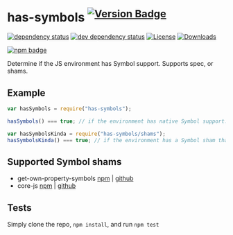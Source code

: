 # has-symbols <sup> [![Version Badge][2]][1]</sup>

[![dependency status][5]][6] [![dev dependency status][7]][8]
[![License][license-image]][license-url]
[![Downloads][downloads-image]][downloads-url]

[![npm badge][11]][1]

Determine if the JS environment has Symbol support. Supports spec, or shams.

## Example

```js
var hasSymbols = require("has-symbols");

hasSymbols() === true; // if the environment has native Symbol support. Not polyfillable, not forgeable.

var hasSymbolsKinda = require("has-symbols/shams");
hasSymbolsKinda() === true; // if the environment has a Symbol sham that mostly follows the spec.
```

## Supported Symbol shams

- get-own-property-symbols
  [npm](https://www.npmjs.com/package/get-own-property-symbols) |
  [github](https://github.com/WebReflection/get-own-property-symbols)
- core-js [npm](https://www.npmjs.com/package/core-js) |
  [github](https://github.com/zloirock/core-js)

## Tests

Simply clone the repo, `npm install`, and run `npm test`

[1]: https://npmjs.org/package/has-symbols
[2]: https://versionbadg.es/inspect-js/has-symbols.svg
[5]: https://david-dm.org/inspect-js/has-symbols.svg
[6]: https://david-dm.org/inspect-js/has-symbols
[7]: https://david-dm.org/inspect-js/has-symbols/dev-status.svg
[8]: https://david-dm.org/inspect-js/has-symbols#info=devDependencies
[11]: https://nodei.co/npm/has-symbols.png?downloads=true&stars=true
[license-image]: https://img.shields.io/npm/l/has-symbols.svg
[license-url]: LICENSE
[downloads-image]: https://img.shields.io/npm/dm/has-symbols.svg
[downloads-url]: https://npm-stat.com/charts.html?package=has-symbols
